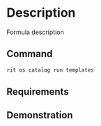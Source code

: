 # Description

Formula description

## Command

```bash
rit os catalog run templates
```

## Requirements

## Demonstration
